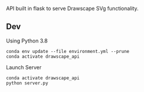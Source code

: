 API built in flask to serve Drawscape SVg functionality.

## Dev
Using Python 3.8

```
conda env update --file environment.yml --prune  
conda activate drawscape_api
```

Launch Server
```
conda activate drawscape_api
python server.py
```